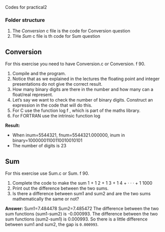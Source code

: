 Codes for practical2

### Folder structure
1. The *Conversion* c file is the code for Conversion question
2. THe *Sum* c file is th code for Sum question

## Conversion

For this exercise you need to have Conversion.c or Conversion. f 90.
1. Compile and the program.
2. Notice that as we explained in the lectures the floating point and integer presentations do
not give the correct result.
3. How many binary digits are there in the number and how many can a float/real represent.
4. Let’s say we want to check the number of binary digits. Construct an expression in the code
that will do this.
5. For C use the function log f , which is part of the maths library.
6. For FORTRAN use the intrinsic function log

**Result:**
- When inum=5544321, fnum=5544321.000000, inum in binary=10000001100110010010101
- The number of digits is 23



## Sum

For this exercise use Sum.c or Sum. f 90.
1. Complete the code to make the sum
1 + 1
2 + 1
3 + 1
4 + · · · + 1
1000
2. Print out the difference between the two sums.
3. Is there a difference between sum1 and sum2 and are the two sums mathematically the same
or not?

**Answer:**
 Sum1=7.484478
 Sum2=7.485472
The difference between the two sum functions (sum1-sum2) is -0.000993.
The difference between the two sum functions (sum2-sum1) is 0.000993.
So there is a little difference between sum1 and sum2, the gap is `0.000993`.




